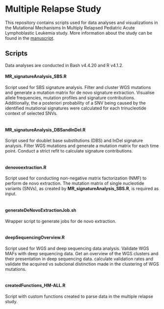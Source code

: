 # Multiple Relapse Study

This repository contains scripts used for data analyses and visualizations in the Mutational Mechanisms In Multiply Relapsed Pediatric Acute Lymphoblastic Leukemia study. More information about the study can be found in the [manuscript](https://www.nature.com/articles/s41375-024-02403-7).

## Scripts

Data analyses are conducted in Bash v4.4.20 and R v4.1.2.

#### MR_signatureAnalysis_SBS.R
Script used for SBS signature analysis. Filter and cluster WGS mutations and generate a mutation matrix for de novo signature extraction. Visualise allele frequencies, mutation profiles and signature contributions. Additionally, the a posteriori probability of a SNV being caused by the identified mutational signatures were calculated for each trinucleotide context of selected SNVs.   
<br/>  

#### MR_signatureAnalysis_DBSandInDel.R 
Script used for doublet base substitutions (DBS) and InDel signature analysis. Filter WGS mutations and generate a mutation matrix for each time point. Conduct a strict refit to calculate signature contributions.   
<br/>  

#### denovoextraction.R
Script used for conducting non-negative matrix factorization (NMF) to perform de novo extraction. The mutation matrix of single nucleotide variants (SNVs), as created by **MR_signatureAnalysis_SBS.R**, is required as input.   
<br/>  

#### generateDeNovoExtractionJob.sh
Wrapper script to generate jobs for de novo extraction.   
<br/>  

#### deepSequencingOverview.R
Script used for WGS and deep sequencing data analysis. Validate WGS MAFs with deep sequencing data. Get an overview of the WGS clusters and their presentation in deep sequencing data. calculate validation rates and validate the acquired vs subclonal distinction made in the clustering of WGS mutations.   
<br/>  

#### createdFunctions_HM-ALL.R
Script with custom functions created to parse data in the multiple relapse study.
